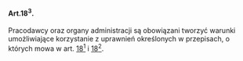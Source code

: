 #### Art.18<sup>3</sup>.

Pracodawcy oraz organy administracji są obowiązani tworzyć warunki umożliwiające korzystanie z uprawnień określonych w przepisach, o których mowa w art. [18<sup>1</sup>](./art_18_1.md) i [18<sup>2</sup>](./art_18_2.md).

